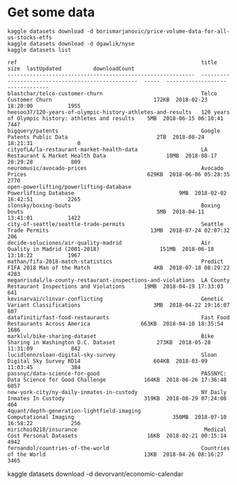 # Get some data

    kaggle datasets download -d borismarjanovic/price-volume-data-for-all-us-stocks-etfs
    kaggle datasets download -d dgawlik/nyse
    kaggle datasets list

    ref                                                          title                                                size  lastUpdated          downloadCount  
    -----------------------------------------------------------  --------------------------------------------------  -----  -------------------  -------------  
    blastchar/telco-customer-churn                               Telco Customer Churn                                172KB  2018-02-23 18:20:00           1955  
    heesoo37/120-years-of-olympic-history-athletes-and-results   120 years of Olympic history: athletes and results    5MB  2018-06-15 06:10:41           7447  
    bigquery/patents                                             Google Patents Public Data                            2TB  2018-08-24 18:21:31              0  
    cityofLA/la-restaurant-market-health-data                    LA Restaurant & Market Health Data                   10MB  2018-08-17 20:29:28            809  
    neuromusic/avocado-prices                                    Avocado Prices                                      629KB  2018-06-06 05:28:35           2770  
    open-powerlifting/powerlifting-database                      Powerlifting Database                                 9MB  2018-02-02 16:42:51           2265  
    slonsky/boxing-bouts                                         Boxing bouts                                          5MB  2018-04-11 13:41:01           1422  
    city-of-seattle/seattle-trade-permits                        Seattle Trade Permits                                13MB  2018-07-24 02:07:32            206  
    decide-soluciones/air-quality-madrid                         Air Quality in Madrid (2001-2018)                   151MB  2018-06-18 13:18:22           1967  
    mathan/fifa-2018-match-statistics                            Predict FIFA 2018 Man of the Match                    4KB  2018-07-18 08:29:22           4283  
    meganrisdal/la-county-restaurant-inspections-and-violations  LA County Restaurant Inspections and Violations      19MB  2018-04-19 17:33:03            641  
    kevinarvai/clinvar-conflicting                               Genetic Variant Classifications                       3MB  2018-04-22 19:16:07            807  
    datafiniti/fast-food-restaurants                             Fast Food Restaurants Across America                663KB  2018-04-10 18:35:54           1686  
    marklvl/bike-sharing-dataset                                 Bike Sharing in Washington D.C. Dataset             273KB  2018-05-28 11:31:09            842  
    lucidlenn/sloan-digital-sky-survey                           Sloan Digital Sky Survey RD14                       604KB  2018-03-09 11:03:45            384  
    passnyc/data-science-for-good                                PASSNYC: Data Science for Good Challenge            164KB  2018-06-26 17:36:48           6057  
    new-york-city/ny-daily-inmates-in-custody                    NY Daily Inmates In Custody                         319KB  2018-08-29 07:24:08            464  
    4quant/depth-generation-lightfield-imaging                   Computational Imaging                               350MB  2018-07-10 16:58:22            256  
    mirichoi0218/insurance                                        Medical Cost Personal Datasets                      16KB  2018-02-21 00:15:14           4942  
    fernandol/countries-of-the-world                             Countries of the World                               13KB  2018-04-26 08:16:27           3465  

kaggle datasets download -d devorvant/economic-calendar
